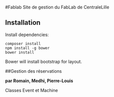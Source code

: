 #Fablab
Site de gestion du FabLab de CentraleLille

## Installation

Install dependencies:

```
composer install
npm install -g bower
bower install
```

Bower will install bootstrap for layout.

##Gestion des réservations

**par Romain, Medhi, Pierre-Louis**

Classes Event et Machine
